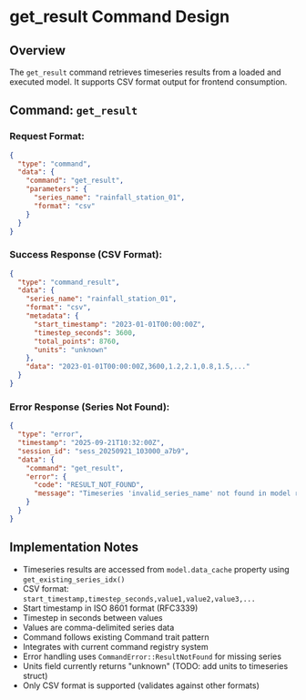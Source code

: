 # get_result Command Design

## Overview
The `get_result` command retrieves timeseries results from a loaded and executed model. It supports CSV format output for frontend consumption.

## Command: `get_result`

### Request Format:
```json
{
  "type": "command",
  "data": {
    "command": "get_result",
    "parameters": {
      "series_name": "rainfall_station_01",
      "format": "csv"
    }
  }
}
```

### Success Response (CSV Format):
```json
{
  "type": "command_result",
  "data": {
    "series_name": "rainfall_station_01",
    "format": "csv",
    "metadata": {
      "start_timestamp": "2023-01-01T00:00:00Z",
      "timestep_seconds": 3600,
      "total_points": 8760,
      "units": "unknown"
    },
    "data": "2023-01-01T00:00:00Z,3600,1.2,2.1,0.8,1.5,..."
  }
}
```

### Error Response (Series Not Found):
```json
{
  "type": "error",
  "timestamp": "2025-09-21T10:32:00Z",
  "session_id": "sess_20250921_103000_a7b9",
  "data": {
    "command": "get_result",
    "error": {
      "code": "RESULT_NOT_FOUND",
      "message": "Timeseries 'invalid_series_name' not found in model results"
    }
  }
}
```

## Implementation Notes
- Timeseries results are accessed from `model.data_cache` property using `get_existing_series_idx()`
- CSV format: `start_timestamp,timestep_seconds,value1,value2,value3,...`
- Start timestamp in ISO 8601 format (RFC3339)
- Timestep in seconds between values
- Values are comma-delimited series data
- Command follows existing Command trait pattern
- Integrates with current command registry system
- Error handling uses `CommandError::ResultNotFound` for missing series
- Units field currently returns "unknown" (TODO: add units to timeseries struct)
- Only CSV format is supported (validates against other formats)